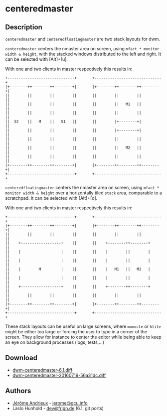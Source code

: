 centeredmaster
==============

Description
-----------

`centeredmaster` and `centeredfloatingmaster` are two stack layouts for dwm.

`centeredmaster` centers the nmaster area on screen, using
`mfact * monitor width & height`, with the stacked windows
distributed to the left and right. It can be selected with [Alt]+[u].

With one and two clients in master respectively this results in:

    +------------------------------+       +------------------------------+
    |+--------++--------++--------+|       |+--------++--------++--------+|
    ||        ||        ||        ||       ||        ||        ||        ||
    ||        ||        ||        ||       ||        ||   M1   ||        ||
    ||        ||        ||        ||       ||        ||        ||        ||
    ||  S2    ||   M    ||   S1   ||       ||        |+--------+|        ||
    ||        ||        ||        ||       ||        |+--------+|        ||
    ||        ||        ||        ||       ||        ||        ||        ||
    ||        ||        ||        ||       ||        ||   M2   ||        ||
    ||        ||        ||        ||       ||        ||        ||        ||
    |+--------++--------++--------+|       |+--------++--------++--------+|
    +------------------------------+       +------------------------------+

`centeredfloatingmaster` centers the nmaster area on screen, using
`mfact * monitor width & height` over a horizontally tiled `stack` area,
comparable to a scratchpad. It can be selected with [Alt]+[o].

With one and two clients in master respectively this results in:

    +------------------------------+       +------------------------------+
    |+--------++--------++--------+|       |+--------++--------++--------+|
    ||        ||        ||        ||       ||        ||        ||        ||
    ||    +------------------+    ||       ||    +--------++--------+    ||
    ||    |                  |    ||       ||    |        ||        |    ||
    ||    |                  |    ||       ||    |        ||        |    ||
    ||    |        M         |    ||       ||    |   M1   ||   M2   |    ||
    ||    |                  |    ||       ||    |        ||        |    ||
    ||    +------------------+    ||       ||    +--------++--------+    ||
    ||        ||        ||        ||       ||        ||        ||        ||
    |+--------++--------++--------+|       |+--------++--------++--------+|
    +------------------------------+       +------------------------------+

These stack layouts can be useful on large screens, where `monocle` or
`htile` might be either too large or forcing the user to type in a corner
of the screen.
They allow for instance to center the editor while being able to keep an
eye on background processes (logs, tests,...)

Download
--------

* [dwm-centeredmaster-6.1.diff](dwm-centeredmaster-6.1.diff)
* [dwm-centeredmaster-20160719-56a31dc.diff](dwm-centeredmaster-20160719-56a31dc.diff)

Authors
-------

* [Jérôme Andrieux](http://blog.jardinmagique.info) - <jerome@gcu.info>
* Laslo Hunhold - <dev@frign.de> (6.1, git ports)

